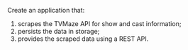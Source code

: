 Create an application that:
1. scrapes the TVMaze API for show and cast information;
2. persists the data in storage;
3. provides the scraped data using a REST API.
